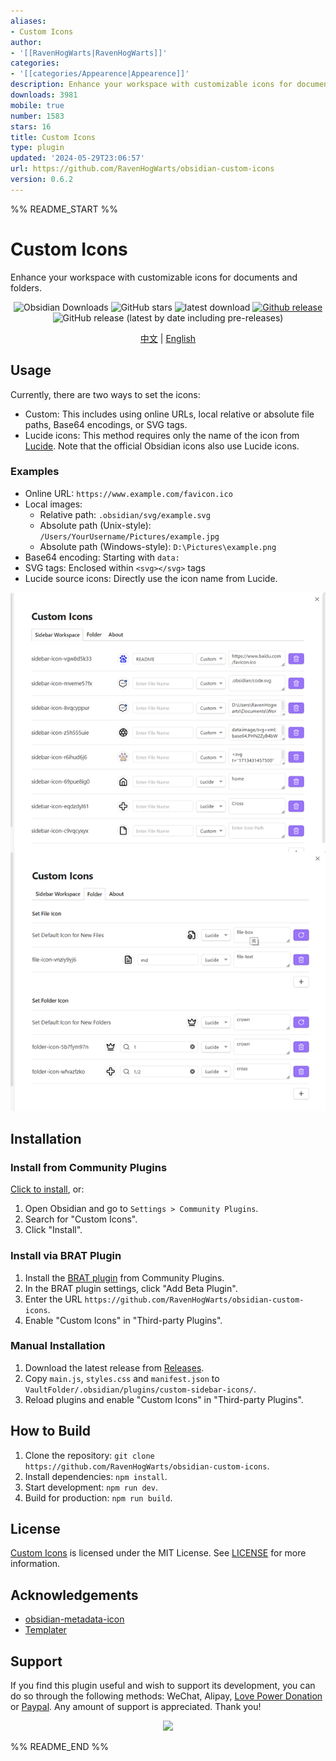 ```yaml
---
aliases:
- Custom Icons
author:
- '[[RavenHogWarts|RavenHogWarts]]'
categories:
- '[[categories/Appearence|Appearence]]'
description: Enhance your workspace with customizable icons for documents and folders.
downloads: 3981
mobile: true
number: 1583
stars: 16
title: Custom Icons
type: plugin
updated: '2024-05-29T23:06:57'
url: https://github.com/RavenHogWarts/obsidian-custom-icons
version: 0.6.2
---
```


%% README_START %%

# Custom Icons

Enhance your workspace with customizable icons for documents and folders.

<div align="center">

![Obsidian Downloads](https://img.shields.io/badge/dynamic/json?logo=obsidian&color=%23483699&label=downloads&query=%24%5B%22custom-sidebar-icons%22%5D.downloads&url=https%3A%2F%2Fraw.githubusercontent.com%2Fobsidianmd%2Fobsidian-releases%2Fmaster%2Fcommunity-plugin-stats.json)
![GitHub stars](https://img.shields.io/github/stars/RavenHogWarts/obsidian-custom-icons?style=flat)
![latest download](https://img.shields.io/github/downloads/RavenHogWarts/obsidian-custom-icons/latest/total?style=plastic)
[![Github release](https://img.shields.io/github/manifest-json/v/RavenHogWarts/obsidian-custom-icons?color=blue)](https://github.com/RavenHogWarts/obsidian-custom-icons/releases/latest)
![GitHub release (latest by date including pre-releases)](https://img.shields.io/github/v/release/RavenHogWarts/obsidian-custom-icons?include_prereleases&label=BRAT%20beta)

[中文](https://github.com/RavenHogWarts/obsidian-custom-icons/blob/master/README_ZH.md) | [English](README.md)

</div>

## Usage

Currently, there are two ways to set the icons:

- Custom: This includes using online URLs, local relative or absolute file paths, Base64 encodings, or SVG tags.
- Lucide icons: This method requires only the name of the icon from [Lucide](https://lucide.dev/icons/). Note that the official Obsidian icons also use Lucide icons.

### Examples

- Online URL: `https://www.example.com/favicon.ico`
- Local images:
  - Relative path: `.obsidian/svg/example.svg`
  - Absolute path (Unix-style): `/Users/YourUsername/Pictures/example.jpg`
  - Absolute path (Windows-style): `D:\Pictures\example.png`
- Base64 encoding: Starting with `data:`
- SVG tags: Enclosed within `<svg></svg>` tags
- Lucide source icons: Directly use the icon name from Lucide.

![Usage](https://raw.githubusercontent.com/RavenHogWarts/obsidian-custom-icons/HEAD/attachment/Usage_EN.png)

## Installation

### Install from Community Plugins

[Click to install](obsidian://show-plugin?id=custom-sidebar-icons), or:

1. Open Obsidian and go to `Settings > Community Plugins`.
2. Search for "Custom Icons".
3. Click "Install".

### Install via BRAT Plugin

1. Install the [BRAT plugin](obsidian://show-plugin?id=obsidian42-brat) from Community Plugins.
2. In the BRAT plugin settings, click "Add Beta Plugin".
3. Enter the URL `https://github.com/RavenHogWarts/obsidian-custom-icons`.
4. Enable "Custom Icons" in "Third-party Plugins".

### Manual Installation

1. Download the latest release from [Releases](https://github.com/RavenHogWarts/obsidian-custom-icons/releases/latest).
2. Copy `main.js`, `styles.css` and `manifest.json` to `VaultFolder/.obsidian/plugins/custom-sidebar-icons/`.
3. Reload plugins and enable "Custom Icons" in "Third-party Plugins".

## How to Build

1. Clone the repository: `git clone https://github.com/RavenHogWarts/obsidian-custom-icons`.
2. Install dependencies: `npm install`.
3. Start development: `npm run dev`.
4. Build for production: `npm run build`.

## License

[Custom Icons](https://github.com/RavenHogWarts/obsidian-custom-icons) is licensed under the MIT License. See [LICENSE](https://github.com/RavenHogWarts/obsidian-custom-icons/blob/master/LICENSE) for more information.

## Acknowledgements

- [obsidian-metadata-icon](https://github.com/Benature/obsidian-metadata-icon)
- [Templater](https://github.com/SilentVoid13/Templater)

## Support

If you find this plugin useful and wish to support its development, you can do so through the following methods: WeChat, Alipay, [Love Power Donation](https://afdian.net/a/ravenhogwarts) or [Paypal](https://www.paypal.com/paypalme/RavenHogwarts). Any amount of support is appreciated. Thank you!

<p align="center">
<img src="https://s2.loli.net/2024/05/06/lWBj3ObszUXSV2f.png" width="500px">
</p>

%% README_END %%